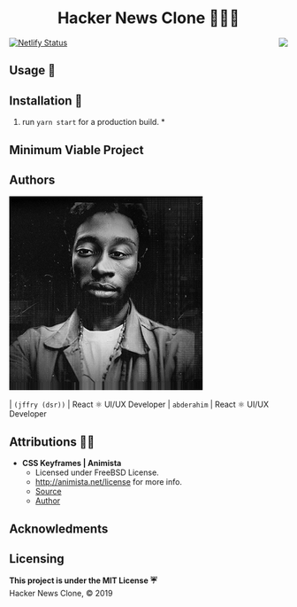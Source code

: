 
<h1 align="center">Hacker News Clone 👩🏿‍💻</h1>
<img align="right" src="https://img.shields.io/badge/Built%20with-React%20%E2%9A%9B-purple?style=flat&logo=appveyor">

[![Netlify Status](https://api.netlify.com/api/v1/badges/76aa6289-1645-4ca3-b03d-a9e5fc951807/deploy-status)](https://app.netlify.com/sites/hackernewscl0ne/deploys)
## Usage  🔬

## Installation 🔨

1. run ```yarn start``` for a production build. 
    * 


## Minimum Viable Project 


## Authors
<img src="/hacker-news/public/jeffrey.png">

| ```(jffry (dsr))``` | React ⚛ UI/UX Developer |  ```abderahim``` | React ⚛ UI/UX Developer

## Attributions 🙏🏿

* **CSS Keyframes | Animista**
    * Licensed under FreeBSD License.
    * http://animista.net/license for more info. 
    * [Source](http://animista.net) 
    * [Author](https://twitter.com/@cssanimista)

## Acknowledments

## Licensing 
**This project is under the MIT License ☔**<br>
Hacker News Clone, © 2019